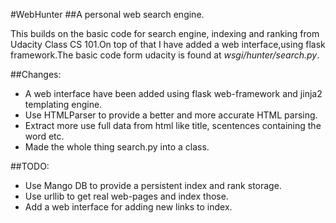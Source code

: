 #WebHunter
##A personal web search engine.

This builds on the basic code for search engine, indexing and ranking from Udacity Class CS 101.On top of that I have added a web interface,using flask framework.The basic code form udacity is found at *wsgi/hunter/search.py*.

##Changes:
* A web interface have been added using flask web-framework and jinja2 templating engine.
* Use HTMLParser to provide a better and more accurate HTML parsing.
* Extract more use full data from html like title, scentences containing the word etc.
* Made the whole thing search.py into a class.

##TODO:
* Use Mango DB to provide a persistent index and rank storage.
* Use urllib to get real web-pages and index those.
* Add a web interface for adding new links to index.